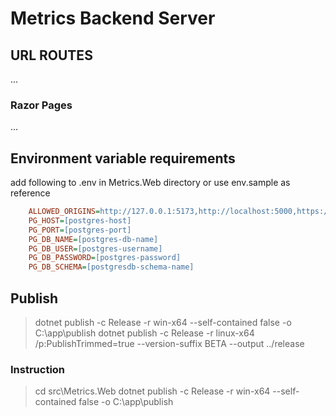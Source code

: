 # Metrics Backend Server

## URL ROUTES

...

### Razor Pages

...

## Environment variable requirements

add following to .env in Metrics.Web directory
or use env.sample as reference

```ini
    ALLOWED_ORIGINS=http://127.0.0.1:5173,http://localhost:5000,https://127.0.0.1:5000,https://localhost:5000
    PG_HOST=[postgres-host]
    PG_PORT=[postgres-port]
    PG_DB_NAME=[postgres-db-name]
    PG_DB_USER=[postgres-username]
    PG_DB_PASSWORD=[postgres-password]
    PG_DB_SCHEMA=[postgresdb-schema-name]
```

## Publish

> dotnet publish -c Release -r win-x64 --self-contained false -o C:\app\publish
> dotnet publish -c Release -r linux-x64 /p:PublishTrimmed=true --version-suffix BETA --output ../release

### Instruction

> cd src\Metrics.Web
> dotnet publish -c Release -r win-x64 --self-contained false -o C:\app\publish
